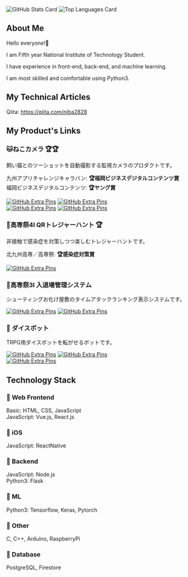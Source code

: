 ![GitHub Stats Card](https://github-readme-stats.vercel.app/api?username=Futaba-Kosuke&show_icons=true&count_private=true&theme=dark)
![Top Languages Card](https://github-readme-stats.vercel.app/api/top-langs?username=Futaba-Kosuke&langs_count=3&theme=dark)

## About Me

Hello everyone!🚀  

I am Fifth year National Institute of Technology Student.  

I have experience in front-end, back-end, and machine learning.  

I am most skilled and comfortable using Python3.  

## My Technical Articles

Qiita: https://qiita.com/niba2828

## My Product's Links

### **🐱ねこカメラ 🏆🏆**
飼い猫とのツーショットを自動撮影する監視カメラのプロダクトです。  

九州アプリチャレンジキャラバン: **🏆福岡ビジネスデジタルコンテンツ賞**  
福岡ビジネスデジタルコンテンツ: **🏆ヤング賞**  

[![GitHub Extra Pins](https://github-readme-stats.vercel.app/api/pin/?username=FukeKazki&repo=CatCameraClient&show_owner=true&theme=dark)](https://github.com/FukeKazki/CatCameraClient)
[![GitHub Extra Pins](https://github-readme-stats.vercel.app/api/pin/?username=Futaba-Kosuke&repo=cat_camera_server&show_owner=true&theme=dark)](https://github.com/Futaba-Kosuke/cat_camera_server)  
[![GitHub Extra Pins](https://github-readme-stats.vercel.app/api/pin/?username=Futaba-Kosuke&repo=cat_camera_hardware&show_owner=true&theme=dark)](https://github.com/Futaba-Kosuke/cat_camera_hardware)
[![GitHub Extra Pins](https://github-readme-stats.vercel.app/api/pin/?username=Futaba-Kosuke&repo=cat_camera_ml&show_owner=true&theme=dark)](https://github.com/Futaba-Kosuke/cat_camera_ml)

### **💎高専祭4I QRトレジャーハント 🏆**
非接触で感染症を対策しつつ楽しむトレジャーハントです。  

北九州高専／高専祭: **🏆感染症対策賞**  

[![GitHub Extra Pins](https://github-readme-stats.vercel.app/api/pin/?username=Futaba-Kosuke&repo=4i-qr-treasure-hunt&show_owner=true&theme=dark)](https://github.com/Futaba-Kosuke/4i-qr-treasure-hunt)

### **🚩高専祭3I 入退場管理システム**
シューティングお化け屋敷のタイムアタックランキング表示システムです。  

[![GitHub Extra Pins](https://github-readme-stats.vercel.app/api/pin/?username=Futaba-Kosuke&repo=3i-entry-exit-front&show_owner=true&theme=dark)](https://github.com/Futaba-Kosuke/3i-entry-exit-front)
[![GitHub Extra Pins](https://github-readme-stats.vercel.app/api/pin/?username=FukeKazki&repo=3i-entry-exit-server&show_owner=true&theme=dark)](https://github.com/FukeKazki/3i-entry-exit-server)

### **🎲 ダイスボット**
TRPG用ダイスボットを転がせるボットです。

[![GitHub Extra Pins](https://github-readme-stats.vercel.app/api/pin/?username=Futaba-Kosuke&repo=dice_bot_line&show_owner=true&theme=dark)](https://github.com/Futaba-Kosuke/dice_bot_line)
[![GitHub Extra Pins](https://github-readme-stats.vercel.app/api/pin/?username=Futaba-Kosuke&repo=dice_bot_discord&show_owner=true&theme=dark)](https://github.com/Futaba-Kosuke/dice_bot_discord)  
[![GitHub Extra Pins](https://github-readme-stats.vercel.app/api/pin/?username=Futaba-Kosuke&repo=dice_tools&show_owner=true&theme=dark)](https://github.com/Futaba-Kosuke/dice_tools)  

## Technology Stack

### **🚀 Web Frontend**  
Basic: HTML, CSS, JavaScript  
JavaScript: Vue.js, React.js  

### **🚀 iOS**
JavaScript: ReactNative  

### **🚀 Backend**
JavaScript: Node.js  
Python3: Flask  

### **🚀 ML**
Python3: Tensorflow, Keras, Pytorch  

### **🚀 Other**
C, C++, Arduino, RaspberryPi  

### **🚀 Database**  
PostgreSQL, Firestore  
